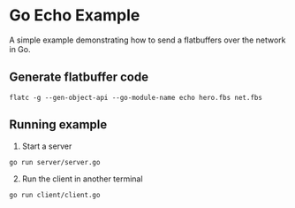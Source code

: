 # Go Echo Example

A simple example demonstrating how to send a flatbuffers over the network in Go.

## Generate flatbuffer code

```
flatc -g --gen-object-api --go-module-name echo hero.fbs net.fbs
```

## Running example

1. Start a server
```
go run server/server.go
```

2. Run the client in another terminal
```
go run client/client.go
```

